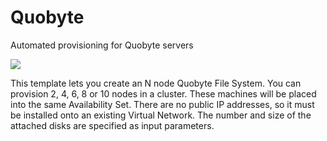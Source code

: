 # Quobyte
Automated provisioning for Quobyte servers

<a href="https://portal.azure.com/#create/Microsoft.Template/uri/https%3A%2F%2Fraw.githubusercontent.com%2Fgrandparoach%2FQuobyte%2Fmaster%2Fazuredeploy.json" target="_blank">
    <img src="http://azuredeploy.net/deploybutton.png"/>
</a>

This template lets you create an N node Quobyte File System. You can provision 2, 4, 6, 8 or 10 nodes in a cluster. These machines will be placed into the same Availability Set.  There are no public IP addresses, so it must be installed onto an existing Virtual Network.  The number and size of the attached disks are specified as input parameters.  
